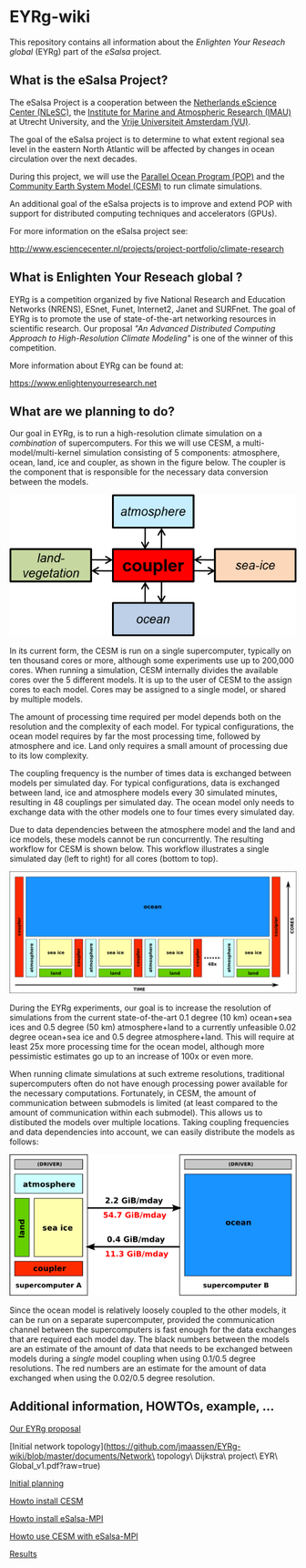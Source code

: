 EYRg-wiki
=========

This repository contains all information about the 
_Enlighten Your Reseach global_ (EYRg) part of the _eSalsa_ project.

What is the eSalsa Project?
---------------------------

The eSalsa Project is a cooperation between the 
[Netherlands eScience Center (NLeSC)](http://www.esciencecenter.nl/), 
the [Institute for Marine and Atmospheric Research (IMAU)](http://imau.nl/) 
at Utrecht University, and the [Vrije Universiteit Amsterdam (VU)](http://www.cs.vu.nl). 

The goal of the eSalsa project is to determine to what extent regional sea 
level in the eastern North Atlantic will be affected by changes in ocean 
circulation over the next decades.

During this project, we will use the [Parallel Ocean Program (POP)](http://climate.lanl.gov/Models/POP/)
and the [Community Earth System Model (CESM)](http://www2.cesm.ucar.edu/) to run climate simulations.

An additional goal of the eSalsa projects is to improve and extend POP with 
support for distributed computing techniques and accelerators (GPUs).

For more information on the eSalsa project see:
 
<http://www.esciencecenter.nl/projects/project-portfolio/climate-research>


What is Enlighten Your Reseach global ?
---------------------------------------

EYRg is a competition organized by five National Research and Education Networks (NRENS), 
ESnet, Funet, Internet2, Janet and SURFnet. The goal of EYRg is to promote the use of 
state-of-the-art networking resources in scientific research. Our proposal 
_"An Advanced Distributed Computing Approach to High-Resolution Climate Modeling"_ is one 
of the winner of this competition.

More information about EYRg can be found at:

<https://www.enlightenyourresearch.net>


What are we planning to do?
---------------------------

Our goal in EYRg, is to run a high-resolution climate simulation on a _combination_ of supercomputers. For 
this we will use CESM, a multi-model/multi-kernel simulation consisting of 5 components: atmosphere, ocean, 
land, ice and coupler, as shown in the figure below. The coupler is the component that is responsible for the 
necessary data conversion between the models.

![cesm-split](images/cesm.png "CESM submodels")

In its current form, the CESM is run on a single supercomputer, typically on ten thousand cores 
or more, although some experiments use up to 200,000 cores. When running a simulation, CESM internally 
divides the available cores over the 5 different models. It is up to the user of CESM to the assign cores to 
each model. Cores may be assigned to a single model, or shared by multiple models.

The amount of processing time required per model depends both on the resolution and the complexity of each 
model. For typical configurations, the ocean model requires by far the most processing time, followed by 
atmosphere and ice. Land only requires a small amount of processing due to its low complexity.

The coupling frequency is the number of times data is exchanged between models per simulated day. For typical 
configurations, data is exchanged between land, ice and atmosphere models every 30 simulated minutes, 
resulting in 48 couplings per simulated day. The ocean model only needs to exchange data with the other 
models one to four times every simulated day.

Due to data dependencies between the atmosphere model and the land and ice models, these models cannot be run 
concurrently. The resulting workflow for CESM is shown below. This workflow illustrates a single simulated 
day (left to right) for all cores (bottom to top).

![cesm-workflow](images/cesm-workflow.png "CESM workflow")

During the EYRg experiments, our goal is to increase the resolution of simulations from the current 
state-of-the-art 0.1 degree (10 km) ocean+sea ices and 0.5 degree (50 km) atmosphere+land to a currently 
unfeasible 0.02 degree ocean+sea ice and 0.5 degree atmosphere+land. This will require at least 25x more 
processing time for the ocean model, although more pessimistic estimates go up to an increase of 100x or even 
more.

When running climate simulations at such extreme resolutions, traditional supercomputers often do not have 
enough processing power available for the necessary computations. Fortunately, in CESM, the amount of 
communication between submodels is limited (at least compared to the amount of communication within each
submodel). This allows us to distibuted the models over multiple locations. Taking coupling frequencies 
and data dependencies into account, we can easily distribute the models as follows:

![cesm-distribution](images/cesm-distribution.png "CESM distribution")

Since the ocean model is relatively loosely coupled to the other models, it can be run on a separate 
supercomputer, provided the communication channel between the supercomputers is fast enough for the 
data exchanges that are required each model day. The black numbers between the models are an estimate of 
the amount of data that needs to be exchanged between models during a _single_ model coupling when using 
0.1/0.5 degree resolutions. The red numbers are an estimate for the amount of data exchanged when using 
the 0.02/0.5 degree resolution.






Additional information, HOWTOs, example, ...
-------------------------------------------

[Our EYRg proposal](https://github.com/jmaassen/EYRg-wiki/blob/master/documents/EYRG_Dijkstra_Final.pdf?raw=true)

[Initial network topology](https://github.com/jmaassen/EYRg-wiki/blob/master/documents/Network\ topology\ Dijkstra\ project\ EYR\ Global_v1.pdf?raw=true)

[Initial planning](https://github.com/jmaassen/EYRg-wiki/blob/master/documents/Planning.pdf)

[Howto install CESM](https://github.com/jmaassen/EYRg-wiki/blob/master/howtos/CESM.md)

[Howto install eSalsa-MPI](https://github.com/jmaassen/EYRg-wiki/blob/master/howtos/eSalsaMPI.md)

[Howto use CESM with eSalsa-MPI](https://github.com/jmaassen/EYRg-wiki/blob/master/howtos/CESM_eSalsaMPI.md)

[Results](https://github.com/jmaassen/EYRg-wiki/blob/master/results/results.md)
















